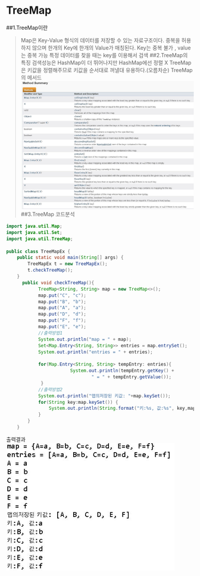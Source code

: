 ﻿# **TreeMap**
##1.TreeMap이란
>Map은 Key-Value 형식의 데이터를 저장할 수 있는 자료구조이다.
>중복을 허용하지 않으며 한개의 Key에 한개의 Value가 매칭된다.
>Key는 중복 불가 , value는 중복 가능
>특정 데이터를 찾을 때는 key를 이용해서 검색
##2.TreeMap의 특징
>검색성능은 HashMap이 더 뛰어나지만 HashMap에선 정렬 X
>TreeMap은 키값을 정렬해주므로 키값을 순서대로 꺼낼대 유용하다.(오름차순)
TreeMap 의 메서드
![Alt text](/t1.JPG)
##3.TreeMap 코드분석
```java
import java.util.Map;
import java.util.Set;
import java.util.TreeMap;

public class TreeMapEx {
	public static void main(String[] args) {
		TreeMapEx t = new TreeMapEx();
		t.checkTreeMap();
	}
	  public void checkTreeMap(){
	        TreeMap<String, String> map = new TreeMap<>();
	        map.put("C", "c"); 
	        map.put("B", "b");
	        map.put("A", "a");
	        map.put("D", "d");
	        map.put("F", "f");
	        map.put("E", "e");
	        //출력방법1
	        System.out.println("map = " + map);
	 	    Set<Map.Entry<String, String>> entries = map.entrySet();
	 	    System.out.println("entries = " + entries);  
	        
	 	    for(Map.Entry<String, String> tempEntry: entries){
	 		            System.out.println(tempEntry.getKey() +
	 		            		" = " + tempEntry.getValue());
	 		 }
 	        //출력방법2
	        System.out.println("맵의저장된 키값: "+map.keySet());
	        for(String key:map.keySet()) {
	        	System.out.println(String.format("키:%s, 값:%s", key,map.get(key)));
	        }	     
	    }
	}
```
출력결과 
![Alt text](./t2.JPG)
